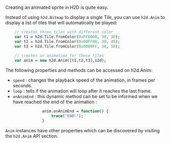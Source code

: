 Creating an animated sprite in H2D is quite easy.

Instead of using `h2d.Bitmap` to display a single Tile, you can use `h2d.Anim` to display a list of tiles that will automatically be played:
```haxe
    // creates three tiles with different color
    var t1 = h2d.Tile.fromColor(0xFF0000, 30, 30);
    var t2 = h2d.Tile.fromColor(0x00FF00, 30, 40);
    var t3 = h2d.Tile.fromColor(0x0000FF, 30, 50);
    
    // creates an animation for these tiles
    var anim = new h2d.Anim([t1,t2,t3],s2d);
```
The following properties and methods can be accessed on h2d.Anim:

* `speed` : changes the playback speed of the animation, in frames per seconds.
* `loop` : tells if the animation will loop after it reaches the last frame.
* `onAnimEnd` : this dynamic method can be set to be informed when we have reached the end of the animation :
```haxe
                anim.onAnimEnd = function() {
                    trace("END!");
                }
```	
`Anim` instances have other properties which can be discovered by visiting the `h2d.Anim` API section.